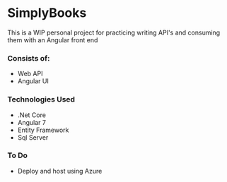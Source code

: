 # SimplyBooks
This is a WIP personal project for practicing writing API's and consuming them with an Angular front end

### Consists of:
- Web API
- Angular UI

### Technologies Used
- .Net Core
- Angular 7
- Entity Framework
- Sql Server

### To Do
 - Deploy and host using Azure
